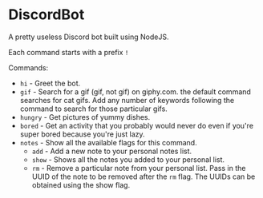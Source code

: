 # DiscordBot

A pretty useless Discord bot built using NodeJS.

Each command starts with a prefix `!`

Commands:
- `hi` - Greet the bot.
- `gif` - Search for a gif (gif, not gif) on giphy.com. the default command searches for cat gifs. Add any number of keywords following the command to search for those particular gifs.
- `hungry` - Get pictures of yummy dishes.
- `bored` - Get an activity that you probably would never do even if you're super bored because you're just lazy.
- `notes` - Show all the available flags for this command.
	- `add` - Add a new note to your personal notes list.
	- `show` - Shows all the notes you added to your personal list.
	- `rm` - Remove a particular note from your personal list. Pass in the UUID of the note to be removed after the `rm` flag. The UUIDs can be obtained using the show flag.
